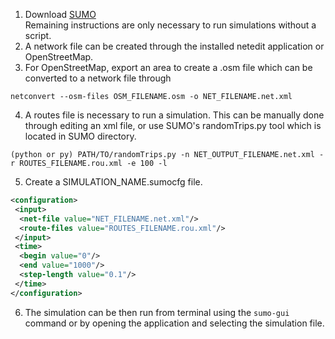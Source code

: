 1. Download [SUMO](https://www.eclipse.org/sumo/)\
Remaining instructions are only necessary to run simulations without a script.
2. A network file can be created through the installed netedit application or OpenStreetMap.
3. For OpenStreetMap, export an area to create a .osm file which can be converted to a network file through
```shell
netconvert --osm-files OSM_FILENAME.osm -o NET_FILENAME.net.xml
```
4. A routes file is necessary to run a simulation. This can be manually done through editing an xml file, or use SUMO's randomTrips.py tool which is located in SUMO directory.
```shell
(python or py) PATH/TO/randomTrips.py -n NET_OUTPUT_FILENAME.net.xml -r ROUTES_FILENAME.rou.xml -e 100 -l 
```
5. Create a SIMULATION_NAME.sumocfg file.
```xml
<configuration>
 <input>
  <net-file value="NET_FILENAME.net.xml"/>
  <route-files value="ROUTES_FILENAME.rou.xml"/>
 </input>
 <time>
  <begin value="0"/>
  <end value="1000"/>
  <step-length value="0.1"/>
 </time>
</configuration>
```
6. The simulation can be then run from terminal using the ```sumo-gui``` command or by opening the application and selecting the simulation file.
